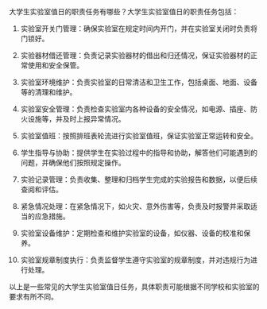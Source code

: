 大学生实验室值日的职责任务有哪些？大学生实验室值日的职责任务包括：

1. 实验室开关门管理：确保实验室在规定时间内开门，并在实验室关闭时负责将门锁好。

2. 实验器材借还管理：负责记录实验器材的借出和归还情况，保证实验器材的正常使用和安全保管。

3. 实验室环境维护：负责实验室的日常清洁和卫生工作，包括桌面、地面、设备等的清理和维护。

4. 实验室安全管理：负责检查实验室内各种设备的安全情况，如电源、插座、防火设施等，并及时上报异常情况。

5. 实验室值班：按照排班表轮流进行实验室值班，保证实验室正常运转和安全。

6. 学生指导与协助：提供学生在实验过程中的指导和协助，解答他们可能遇到的问题，并确保他们按照规定操作。

7. 实验记录管理：负责收集、整理和归档学生完成的实验报告和数据，以便后续查阅和评估。

8. 紧急情况处理：在紧急情况下，如火灾、意外伤害等，负责及时报警并采取适当的应急措施。

9. 实验室设备维护：定期检查和维护实验室的设备，如仪器、设备的校准和保养。

10. 实验室规章制度执行：负责监督学生遵守实验室的规章制度，并对违规行为进行处理。

以上是一些常见的大学生实验室值日任务，具体职责可能根据不同学校和实验室的要求有所不同。